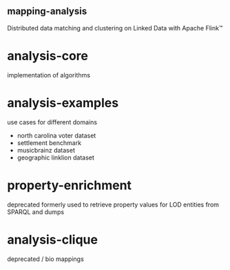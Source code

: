 ## mapping-analysis
Distributed data matching and clustering on Linked Data with Apache Flink™

# analysis-core
implementation of algorithms

# analysis-examples
use cases for different domains
* north carolina voter dataset
* settlement benchmark
* musicbrainz dataset
* geographic linklion dataset

# property-enrichment
deprecated
formerly used to retrieve property values for LOD entities from SPARQL and dumps

# analysis-clique
deprecated / bio mappings

